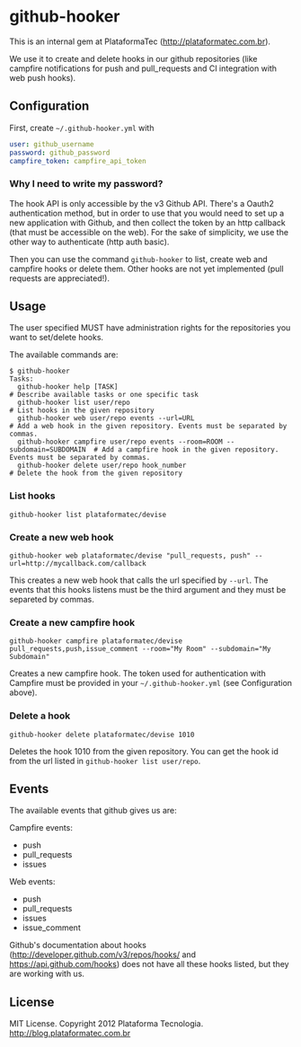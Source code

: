 # github-hooker

This is an internal gem at PlataformaTec (<http://plataformatec.com.br>).

We use it to create and delete hooks in our github repositories (like campfire notifications for push and pull_requests and CI integration with web push hooks).

## Configuration

First, create `~/.github-hooker.yml` with

```yml
user: github_username
password: github_password
campfire_token: campfire_api_token
```

### Why I need to write my password?

The hook API is only accessible by the v3 Github API. There's a Oauth2 authentication method, but in order to use that you would need to set up a new application with Github, and then collect the token by an http callback (that must be accessible on the web). For the sake of simplicity, we use the other way to authenticate (http auth basic).

Then you can use the command `github-hooker` to list, create web and campfire hooks or delete them. Other hooks are not yet implemented (pull requests are appreciated!).

## Usage

The user specified MUST have administration rights for the repositories you want to set/delete hooks.

The available commands are:

```
$ github-hooker
Tasks:
  github-hooker help [TASK]                                                  # Describe available tasks or one specific task
  github-hooker list user/repo                                               # List hooks in the given repository
  github-hooker web user/repo events --url=URL                               # Add a web hook in the given repository. Events must be separated by commas.
  github-hooker campfire user/repo events --room=ROOM --subdomain=SUBDOMAIN  # Add a campfire hook in the given repository. Events must be separated by commas.
  github-hooker delete user/repo hook_number                                 # Delete the hook from the given repository
```

### List hooks

```
github-hooker list plataformatec/devise 
```

### Create a new web hook

```
github-hooker web plataformatec/devise "pull_requests, push" --url=http://mycallback.com/callback
```

This creates a new web hook that calls the url specified by `--url`. The events that this hooks listens must be the third argument and they must be separeted by commas. 

### Create a new campfire hook

```
github-hooker campfire plataformatec/devise pull_requests,push,issue_comment --room="My Room" --subdomain="My Subdomain"
```

Creates a new campfire hook. The token used for authentication with Campfire must be provided in your `~/.github-hooker.yml` (see Configuration above).

### Delete a hook

```
github-hooker delete plataformatec/devise 1010
```

Deletes the hook 1010 from the given repository. You can get the hook id from the url listed in `github-hooker list user/repo`.

## Events

The available events that github gives us are:

Campfire events:

- push
- pull_requests
- issues

Web events:

- push
- pull_requests
- issues
- issue_comment

Github's documentation about hooks (http://developer.github.com/v3/repos/hooks/ and https://api.github.com/hooks) does not have all these hooks listed, but they are working with us.

## License

MIT License. Copyright 2012 Plataforma Tecnologia. http://blog.plataformatec.com.br
